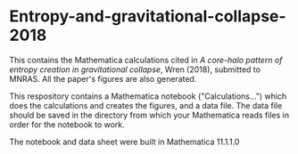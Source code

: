 # Entropy-and-gravitational-collapse-2018
This contains the Mathematica calculations cited in *A core-halo pattern of entropy creation in gravitational collapse*, Wren (2018), submitted to MNRAS. All the paper's figures are also generated.

This respository contains a Mathematica notebook ("Calculations...") which does the calculations and creates the figures, and a data file. The data file should be saved in the directory from which your Mathematica reads files in order for the notebook to work.

The notebook and data sheet were built in Mathematica 11.1.1.0
